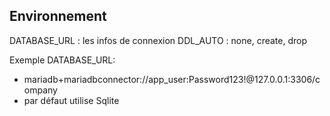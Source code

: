 ## Environnement
DATABASE_URL : les infos de connexion
DDL_AUTO : none, create, drop

Exemple DATABASE_URL:
- mariadb+mariadbconnector://app_user:Password123!@127.0.0.1:3306/company
- par défaut utilise Sqlite